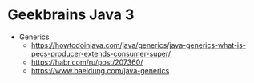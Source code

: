 # Geekbrains Java 3

* Generics
  * https://howtodoinjava.com/java/generics/java-generics-what-is-pecs-producer-extends-consumer-super/
  * https://habr.com/ru/post/207360/
  * https://www.baeldung.com/java-generics